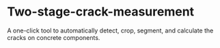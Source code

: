 # Two-stage-crack-measurement
A one-click tool to automatically detect, crop, segment, and calculate the cracks on concrete components.
